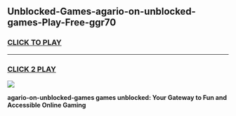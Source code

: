 
## Unblocked-Games-agario-on-unblocked-games-Play-Free-ggr70
<h3>
<a href="https://premium76.site?title=agario-on-unblocked-games&ref=10A">CLICK TO PLAY</a></h3>
<hr>

<h3>
<a href="https://premium76.site?title=agario-on-unblocked-games&ref=10A">CLICK 2 PLAY</a>
  
</h3>

<a href="https://premium76.site?title=agario-on-unblocked-games&ref=10A"><img src="https://clearcache.store/games.png"></a>


**agario-on-unblocked-games games unblocked: Your Gateway to Fun and Accessible Online Gaming**
